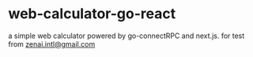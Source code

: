 # web-calculator-go-react
a simple web calculator powered by go-connectRPC and next.js. for test from zenai.intl@gmail.com
